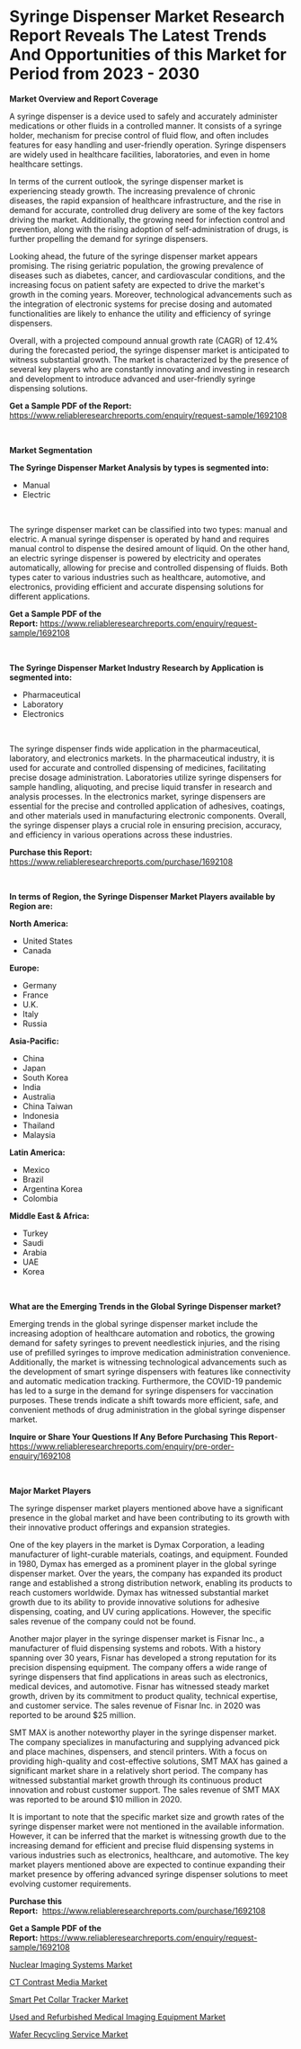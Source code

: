 <p><h1>Syringe Dispenser Market Research Report Reveals The Latest Trends And Opportunities of this Market for Period from 2023 - 2030</h1></p><p><strong>Market Overview and Report Coverage</strong></p>
<p><p>A syringe dispenser is a device used to safely and accurately administer medications or other fluids in a controlled manner. It consists of a syringe holder, mechanism for precise control of fluid flow, and often includes features for easy handling and user-friendly operation. Syringe dispensers are widely used in healthcare facilities, laboratories, and even in home healthcare settings.</p><p>In terms of the current outlook, the syringe dispenser market is experiencing steady growth. The increasing prevalence of chronic diseases, the rapid expansion of healthcare infrastructure, and the rise in demand for accurate, controlled drug delivery are some of the key factors driving the market. Additionally, the growing need for infection control and prevention, along with the rising adoption of self-administration of drugs, is further propelling the demand for syringe dispensers.</p><p>Looking ahead, the future of the syringe dispenser market appears promising. The rising geriatric population, the growing prevalence of diseases such as diabetes, cancer, and cardiovascular conditions, and the increasing focus on patient safety are expected to drive the market's growth in the coming years. Moreover, technological advancements such as the integration of electronic systems for precise dosing and automated functionalities are likely to enhance the utility and efficiency of syringe dispensers.</p><p>Overall, with a projected compound annual growth rate (CAGR) of 12.4% during the forecasted period, the syringe dispenser market is anticipated to witness substantial growth. The market is characterized by the presence of several key players who are constantly innovating and investing in research and development to introduce advanced and user-friendly syringe dispensing solutions.</p></p>
<p><strong>Get a Sample PDF of the Report:</strong> <a href="https://www.reliableresearchreports.com/enquiry/request-sample/1692108">https://www.reliableresearchreports.com/enquiry/request-sample/1692108</a></p>
<p>&nbsp;</p>
<p><strong>Market Segmentation</strong></p>
<p><strong>The Syringe Dispenser Market Analysis by types is segmented into:</strong></p>
<p><ul><li>Manual</li><li>Electric</li></ul></p>
<p>&nbsp;</p>
<p><p>The syringe dispenser market can be classified into two types: manual and electric. A manual syringe dispenser is operated by hand and requires manual control to dispense the desired amount of liquid. On the other hand, an electric syringe dispenser is powered by electricity and operates automatically, allowing for precise and controlled dispensing of fluids. Both types cater to various industries such as healthcare, automotive, and electronics, providing efficient and accurate dispensing solutions for different applications.</p></p>
<p><strong>Get a Sample PDF of the Report:</strong>&nbsp;<a href="https://www.reliableresearchreports.com/enquiry/request-sample/1692108">https://www.reliableresearchreports.com/enquiry/request-sample/1692108</a></p>
<p>&nbsp;</p>
<p><strong>The Syringe Dispenser Market Industry Research by Application is segmented into:</strong></p>
<p><ul><li>Pharmaceutical</li><li>Laboratory</li><li>Electronics</li></ul></p>
<p>&nbsp;</p>
<p><p>The syringe dispenser finds wide application in the pharmaceutical, laboratory, and electronics markets. In the pharmaceutical industry, it is used for accurate and controlled dispensing of medicines, facilitating precise dosage administration. Laboratories utilize syringe dispensers for sample handling, aliquoting, and precise liquid transfer in research and analysis processes. In the electronics market, syringe dispensers are essential for the precise and controlled application of adhesives, coatings, and other materials used in manufacturing electronic components. Overall, the syringe dispenser plays a crucial role in ensuring precision, accuracy, and efficiency in various operations across these industries.</p></p>
<p><strong>Purchase this Report:</strong>&nbsp; <a href="https://www.reliableresearchreports.com/purchase/1692108">https://www.reliableresearchreports.com/purchase/1692108</a></p>
<p>&nbsp;</p>
<p><strong>In terms of Region, the Syringe Dispenser Market Players available by Region are:</strong></p>
<p>
    <p> <strong> North America: </strong>
        <ul>
            <li>United States</li>
            <li>Canada</li>
        </ul>
        </p> 
    <p> <strong> Europe: </strong>
        <ul>
            <li>Germany</li>
            <li>France</li>
            <li>U.K.</li>
            <li>Italy</li>
            <li>Russia</li>
        </ul>
        </p> 
    <p> <strong> Asia-Pacific: </strong>
        <ul>
            <li>China</li>
            <li>Japan</li>
            <li>South Korea</li>
            <li>India</li>
            <li>Australia</li>
            <li>China Taiwan</li>
            <li>Indonesia</li>
            <li>Thailand</li>
            <li>Malaysia</li>
        </ul>
        </p> 
    <p> <strong> Latin America: </strong>
        <ul>
            <li>Mexico</li>
            <li>Brazil</li>
            <li>Argentina Korea</li>
            <li>Colombia</li>
        </ul>
        </p> 
    <p> <strong> Middle East & Africa: </strong>
        <ul>
            <li>Turkey</li>
            <li>Saudi</li>
            <li>Arabia</li>
            <li>UAE</li>
            <li>Korea</li>
        </ul>
    </p>
    </p>
<p>&nbsp;</p>
<p><strong>What are the Emerging Trends in the Global Syringe Dispenser market?</strong></p>
<p><p>Emerging trends in the global syringe dispenser market include the increasing adoption of healthcare automation and robotics, the growing demand for safety syringes to prevent needlestick injuries, and the rising use of prefilled syringes to improve medication administration convenience. Additionally, the market is witnessing technological advancements such as the development of smart syringe dispensers with features like connectivity and automatic medication tracking. Furthermore, the COVID-19 pandemic has led to a surge in the demand for syringe dispensers for vaccination purposes. These trends indicate a shift towards more efficient, safe, and convenient methods of drug administration in the global syringe dispenser market.</p></p>
<p><strong>Inquire or Share Your Questions If Any Before Purchasing This Report</strong>- <a href="https://www.reliableresearchreports.com/enquiry/pre-order-enquiry/1692108">https://www.reliableresearchreports.com/enquiry/pre-order-enquiry/1692108</a></p>
<p>&nbsp;</p>
<p><strong>Major Market Players</strong></p>
<p><p>The syringe dispenser market players mentioned above have a significant presence in the global market and have been contributing to its growth with their innovative product offerings and expansion strategies. </p><p>One of the key players in the market is Dymax Corporation, a leading manufacturer of light-curable materials, coatings, and equipment. Founded in 1980, Dymax has emerged as a prominent player in the global syringe dispenser market. Over the years, the company has expanded its product range and established a strong distribution network, enabling its products to reach customers worldwide. Dymax has witnessed substantial market growth due to its ability to provide innovative solutions for adhesive dispensing, coating, and UV curing applications. However, the specific sales revenue of the company could not be found.</p><p>Another major player in the syringe dispenser market is Fisnar Inc., a manufacturer of fluid dispensing systems and robots. With a history spanning over 30 years, Fisnar has developed a strong reputation for its precision dispensing equipment. The company offers a wide range of syringe dispensers that find applications in areas such as electronics, medical devices, and automotive. Fisnar has witnessed steady market growth, driven by its commitment to product quality, technical expertise, and customer service. The sales revenue of Fisnar Inc. in 2020 was reported to be around $25 million.</p><p>SMT MAX is another noteworthy player in the syringe dispenser market. The company specializes in manufacturing and supplying advanced pick and place machines, dispensers, and stencil printers. With a focus on providing high-quality and cost-effective solutions, SMT MAX has gained a significant market share in a relatively short period. The company has witnessed substantial market growth through its continuous product innovation and robust customer support. The sales revenue of SMT MAX was reported to be around $10 million in 2020.</p><p>It is important to note that the specific market size and growth rates of the syringe dispenser market were not mentioned in the available information. However, it can be inferred that the market is witnessing growth due to the increasing demand for efficient and precise fluid dispensing systems in various industries such as electronics, healthcare, and automotive. The key market players mentioned above are expected to continue expanding their market presence by offering advanced syringe dispenser solutions to meet evolving customer requirements.</p></p>
<p><strong>Purchase this Report:</strong>&nbsp;&nbsp;<a href="https://www.reliableresearchreports.com/purchase/1692108">https://www.reliableresearchreports.com/purchase/1692108</a></p>
<p></p>
<p><strong>Get a Sample PDF of the Report:</strong>&nbsp;<a href="https://www.reliableresearchreports.com/enquiry/request-sample/1692108">https://www.reliableresearchreports.com/enquiry/request-sample/1692108</a></p>
<p><p><a href="https://www.linkedin.com/pulse/nuclear-imaging-systems-market-insights-players/">Nuclear Imaging Systems Market</a></p><p><a href="https://www.linkedin.com/pulse/ct-contrast-media-market-research-report-provides-thorough/">CT Contrast Media Market</a></p><p><a href="https://medium.com/@raymondgray765/smart-pet-collar-tracker-market-research-report-its-history-and-forecast-2023-to-2030-9c0dfed60daf">Smart Pet Collar Tracker Market</a></p><p><a href="https://www.linkedin.com/pulse/used-refurbished-medical-imaging-equipment-market-size-2023/">Used and Refurbished Medical Imaging Equipment Market</a></p><p><a href="https://medium.com/@jamesday5g/wafer-recycling-service-market-report-reveals-the-latest-trends-and-growth-opportunities-of-this-72c197c06e79">Wafer Recycling Service Market</a></p></p>